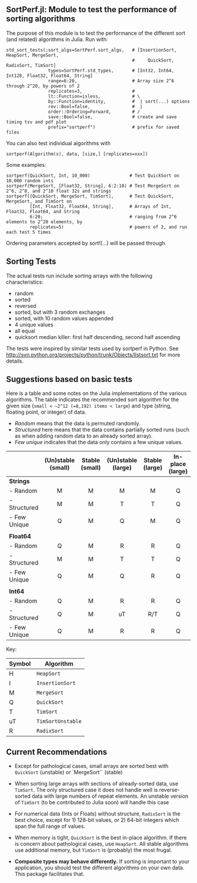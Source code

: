 SortPerf.jl: Module to test the performance of sorting algorithms
--------------------------------------------------------------

The purpose of this module is to test the performance of the different sort (and related) algorithms in Julia.  Run with:

    std_sort_tests(;sort_algs=SortPerf.sort_algs,   # [InsertionSort, HeapSort, MergeSort, 
                                                    #     QuickSort, RadixSort, TimSort]
                    types=SortPerf.std_types,       # [Int32, Int64, Int128, Float32, Float64, String]
                    range=6:20,                     # Array size 2^6 through 2^20, by powers of 2
                    replicates=3,                   #
                    lt::Function=isless,            # \
                    by::Function=identity,          #  | sort(...) options
                    rev::Bool=false,                #  |
                    order::Ordering=Forward,        # /
                    save::Bool=false,               # create and save timing tsv and pdf plot
                    prefix="sortperf")              # prefix for saved files

You can also test individual algorithms with 

    sortperf(Algorithm(s), data, [size,] [replicates=xxx])

Some examples:

    sortperf(QuickSort, Int, 10_000)               # Test QuickSort on 10,000 random ints
    sortperf(MergeSort, [Float32, String], 6:2:10) # Test MergeSort on 2^6, 2^8, and 2^10 float 32s and strings
    sortperf([QuickSort, MergeSort, TimSort],      # Test QuickSort, MergeSort, and TimSort on 
             [Int, Float32, Float64, String],      # Arrays of Int, Float32, Float64, and String
             6:20;                                 # ranging from 2^6 elements to 2^20 elements, by 
             replicates=5)                         # powers of 2, and run each test 5 times

Ordering parameters accepted by sort!(...) will be passed through.


Sorting Tests
-------------

The actual tests run include sorting arrays with the following characteristics:

* random
* sorted
* reversed
* sorted, but with 3 random exchanges
* sorted, with 10 random values appended
* 4 unique values
* all equal
* quicksort median killer: first half descending, second half ascending

The tests were inspired by similar tests used by sortperf in Python.  See http://svn.python.org/projects/python/trunk/Objects/listsort.txt for more details.



Suggestions based on basic tests
--------------------------------

Here is a table and some notes on the Julia implementations of the
various algorithms.  The table indicates the recommended sort
algorithm for the given size (`small < ~2^12 (=8,192) items < large`)
and type (string, floating point, or integer) of data.

- *Random* means that the data is permuted randomly.
- *Structured* here means that the data contains partially sorted runs
(such as when adding random data to an already sorted array).
- *Few unique* indicates that the data only contains a few unique
values.


|               |(Un)stable (small)|Stable (small)|(Un)stable (large)|Stable (large)|In-place (large)|
|---------------|:----------------:|:------------:|:----------------:|:------------:|:--------------:|
|**Strings**    |                  |              |                  |              |                |
|- Random       |M                 |M             |M                 |M             |Q               |
|- Structured   |M                 |M             |T                 |T             |Q               |
|- Few Unique   |Q                 |M             |Q                 |M             |Q               |
|               |                  |              |                  |              |                |
|**Float64**    |                  |              |                  |              |                |
|- Random       |Q                 |M             |R                 |R             |Q               |
|- Structured   |M                 |M             |T                 |T             |Q               |
|- Few Unique   |Q                 |M             |Q                 |R             |Q               |
|               |                  |              |                  |              |                |
|**Int64**      |                  |              |                  |              |                |
|- Random       |Q                 |M             |R                 |R             |Q               |
|- Structured   |Q                 |M             |uT                |R/T           |Q               |
|- Few Unique   |Q                 |M             |R                 |R             |Q               |

Key:

|Symbol|Algorithm        |
|------|-----------------|
|H     |`HeapSort`       |
|I     |`InsertionSort`  |
|M     |`MergeSort`      |
|Q     |`QuickSort`      |
|T     |`TimSort`        |
|uT    |`TimSortUnstable`|
|R     |`RadixSort`      |


Current Recommendations
-----------------------

* Except for pathological cases, small arrays are sorted best with
  `QuickSort` (unstable) or `MergeSort`` (stable)

* When sorting large arrays with sections of already-sorted data, use
  `TimSort`.  The only structured case it does not handle well is
  reverse-sorted data with large numbers of repeat elements.  An
  unstable version of `TimSort` (to be contributed to Julia soon) will
  handle this case

* For numerical data (Ints or Floats) without structure, `RadixSort` is
  the best choice, except for 1) 128-bit values, or 2) 64-bit integers
  which span the full range of values.

* When memory is tight, `QuickSort` is the best in-place algorithm.  If
  there is concern about pathological cases, use `HeapSort`.  All
  stable algorithms use additional memory, but `TimSort` is (probably)
  the most frugal.

* **Composite types may behave differently.**  If sorting is
  important to your application, you should test the different
  algorithms on your own data.  This package facilitates that.

